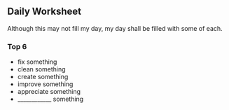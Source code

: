 ## Daily Worksheet

Although this may not fill my day, my day shall be filled with some of each.

### Top 6
- fix something
- clean something
- create something
- improve something
- appreciate something
- ____________ something

